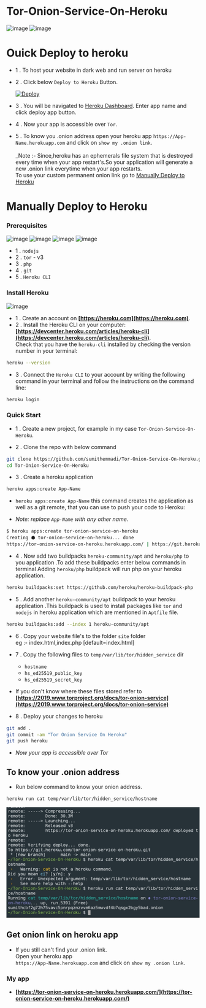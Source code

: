 # Tor-Onion-Service-On-Heroku
![image](https://img.shields.io/badge/Heroku-430098?style=for-the-badge&logo=heroku&logoColor=white) ![image](https://img.shields.io/badge/Tor-7D4698?style=for-the-badge&logo=Tor-Browser&logoColor=white)
<!--
![IMG_20210822_194228.jpg](IMG_20210822_194228.jpg)
-->


# Ouick Deploy to heroku
- 1 . To host your website in dark web and run server on heroku
- 2 . Click below `Deploy to Heroku` Button.

    [![Deploy](https://www.herokucdn.com/deploy/button.svg)](https://github.com/sumithemmadi/Tor-Onion-Service-On-Heroku)

- 3 . You will be navigated to [Heroku Dashboard](https://dashboard.heroku.com). Enter app name and click deploy app button.
- 4 . Now your app is accessible over `Tor`.
- 5 . To  know you .onion address open your heroku app `https://App-Name.herokuapp.com` and click on `show my .onion link`.</br></br>
      _Note :- Since,heroku has an ephemerals file system that is destroyed every time when your app restart's.So your application will generate a new .onion link everytime when your app restarts.</br>To use your custom permanent onion link go to [Manually Deploy to Heroku](https://github.com/sumithemmadi/Tor-Onion-Service-On-Heroku/#Manually%20Deploy%20to%20Heroku)

# Manually Deploy to Heroku

### Prerequisites

![image](https://img.shields.io/badge/Node.js-339933?style=for-the-badge&logo=nodedotjs&logoColor=white) ![image](https://img.shields.io/badge/PHP-777BB4?style=for-the-badge&logo=php&logoColor=white) ![image](https://img.shields.io/badge/git-000000?style=for-the-badge&logo=git&logoColor=white) ![image](https://img.shields.io/badge/Tor-7D4698?style=for-the-badge&logo=Tor-Browser&logoColor=white) 
- 1 . `nodejs`
- 2 . `tor` - v3
- 3 . `php`
- 4 . `git`
- 5 . `Heroku CLI`

### Install Heroku
![image](https://img.shields.io/badge/Heroku-430098?style=for-the-badge&logo=heroku&logoColor=white)

- 1 . Create an account on  **[https://heroku.com](https://heroku.com)**.
- 2 . Install the Heroku CLI on your computer: <br/>**[https://devcenter.heroku.com/articles/heroku-cli](https://devcenter.heroku.com/articles/heroku-cli)**. 
<br/>Check that you have the `heroku-cli` installed by checking the version number in your terminal:
```bash
heroku --version
```
- 3 . Connect the `Heroku CLI` to your account by writing the following command in your terminal and follow the instructions on the command line:
```bash
heroku login
```


### Quick Start

- 1 . Create a new project, for example in my case  `Tor-Onion-Service-On-Heroku`.

- 2 . Clone the repo with below command
```bash
git clone https://github.com/sumithemmadi/Tor-Onion-Service-On-Heroku.git
cd Tor-Onion-Service-On-Heroku
```
- 3 . Create a heroku application
```bash
heroku apps:create App-Name
```
-  `heroku apps:create App-Name` this command creates the application as well as a git remote, that you can use to push your code to Heroku:
 
-  _Note: replace `App-Name` with  any other name._
```bash
$ heroku apps:create tor-onion-service-on-heroku
Creating ⬢ tor-onion-service-on-heroku... done
https://tor-onion-service-on-heroku.herokuapp.com/ | https://git.heroku.com/tor-onion-service-on-heroku.git
```
- 4 . Now add two buildpacks `heroku-community/apt` and `heroku/php` to you application .To add these buildpacks enter  below commands in terminal
      Adding `heroku/php` buildpack will run php on your heroku application.

```bash
heroku buildpacks:set https://github.com/heroku/heroku-buildpack-php
```
- 5 . Add another `heroku-community/apt` buildpack to your  heroku application .This buildpack is used to install packages like  `tor` and `nodejs` in heroku application which are mentioned in  `Aptfile` file.

```bash
heroku buildpacks:add --index 1 heroku-community/apt
```

- 6 . Copy your website file's to the folder `site` folder </br>
      eg :- index.html,index.php [default=index.html]

- 7 . Copy the following files to `temp/var/lib/tor/hidden_service` dir</br> 

   - `hostname`
   - `hs_ed25519_public_key`
   - `hs_ed25519_secret_key`

- If you don't know where these files stored refer to **[https://2019.www.torproject.org/docs/tor-onion-service](https://2019.www.torproject.org/docs/tor-onion-service)**
  

- 8 . Deploy your changes to heroku
```bash
git add .
git commit -am "Tor Onion Service On Heroku"
git push heroku
```

- _Now your app is accessible over Tor_
## To know your .onion address
- Run below command to know your onion address.
```bash
heroku run cat temp/var/lib/tor/hidden_service/hostname
```
![Image](output.jpg)
## Get onion link on heroku app
-  If you still can't find your .onion link. </br> Open your heroku app </br>`https://App-Name.herokuapp.com` and click on `show my .onion link`.
<!-- ![alt text](output.jpg) -->

### My app

-  **[https://tor-onion-service-on-heroku.herokuapp.com/](https://tor-onion-service-on-heroku.herokuapp.com/)**
